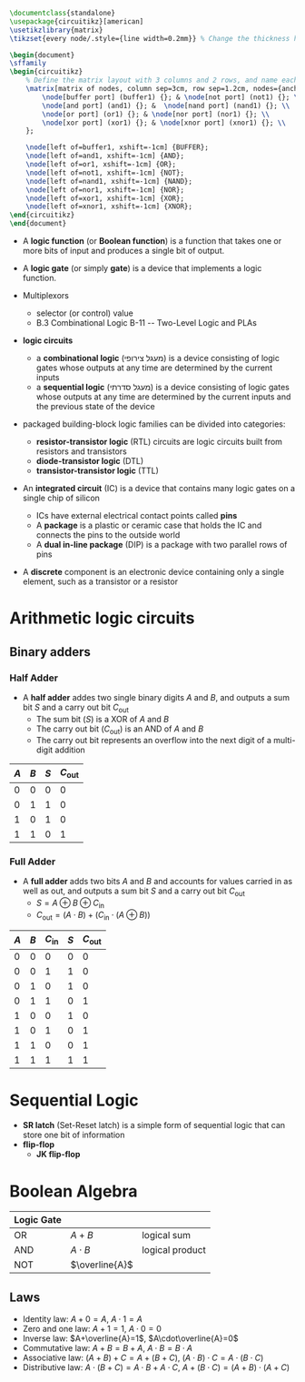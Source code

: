 
```tex
\documentclass{standalone}
\usepackage{circuitikz}[american]
\usetikzlibrary{matrix}
\tikzset{every node/.style={line width=0.2mm}} % Change the thickness here

\begin{document}
\sffamily
\begin{circuitikz}
    % Define the matrix layout with 3 columns and 2 rows, and name each node
    \matrix[matrix of nodes, column sep=3cm, row sep=1.2cm, nodes={anchor=center}] (m) {
        \node[buffer port] (buffer1) {}; & \node[not port] (not1) {}; \\
        \node[and port] (and1) {}; &  \node[nand port] (nand1) {}; \\
        \node[or port] (or1) {}; & \node[nor port] (nor1) {}; \\
		\node[xor port] (xor1) {}; & \node[xnor port] (xnor1) {}; \\
    };

	\node[left of=buffer1, xshift=-1cm] {BUFFER};
    \node[left of=and1, xshift=-1cm] {AND};
    \node[left of=or1, xshift=-1cm] {OR};
    \node[left of=not1, xshift=-1cm] {NOT};
    \node[left of=nand1, xshift=-1cm] {NAND};
    \node[left of=nor1, xshift=-1cm] {NOR};
    \node[left of=xor1, xshift=-1cm] {XOR};
    \node[left of=xnor1, xshift=-1cm] {XNOR};
\end{circuitikz}
\end{document}
```


- A **logic function** (or **Boolean function**) is a function that takes one or more bits of input and produces a single bit of output.
- A **logic gate** (or simply **gate**) is a device that implements a logic function.
- Multiplexors
	- selector (or control) value
	- B.3 Combinational Logic B-11  -- Two-Level Logic and PLAs
- **logic circuits**
	- a **combinational logic** (מעגל צירופי) is a device consisting of logic gates whose outputs at any time are determined by the current inputs
	- a **sequential logic** (מעגל סדרתי) is a device consisting of logic gates whose outputs at any time are determined by the current inputs and the previous state of the device

- packaged building-block logic families can be divided into categories:
	- **resistor-transistor logic** (RTL) circuits are logic circuits built from resistors and transistors
	- **diode-transistor logic** (DTL) 
	- **transistor-transistor logic** (TTL)

- An **integrated circuit** (IC) is a device that contains many logic gates on a single chip of silicon
	- ICs have external electrical contact points called **pins**
	- A **package** is a plastic or ceramic case that holds the IC and connects the pins to the outside world
	- A **dual in-line package** (DIP) is a package with two parallel rows of pins
- A **discrete** component is an electronic device containing only a single element, such as a transistor or a resistor


# Arithmetic logic circuits

## Binary adders

### Half Adder

- A **half adder** addes two single binary digits $A$ and $B$, and outputs a sum bit $S$ and a carry out bit $C_{\text{out}}$
	- The sum bit ($S$) is a XOR of $A$ and $B$
	- The carry out bit ($C_{\text{out}}$) is an AND of $A$ and $B$
	- The carry out bit represents an overflow into the next digit of a multi-digit addition


| $A$ | $B$ | $S$ | $C_{\text{out}}$ |
| --- | --- | --- | --------------- |
| 0   | 0   | 0   | 0               |
| 0   | 1   | 1   | 0               |
| 1   | 0   | 1   | 0               |
| 1   | 1   | 0   | 1               |


### Full Adder

- A **full adder** adds two bits $A$ and $B$ and accounts for values carried in as well as out, and outputs a sum bit $S$ and a carry out bit $C_{\text{out}}$
	- $S=A\oplus B\oplus C_{\text{in}}$
	- $C_{\text{out}}=(A\cdot B)+(C_{\text{in}}\cdot(A\oplus B))$



| $A$ | $B$ | $C_{\text{in}}$ | $S$ | $C_{\text{out}}$ |
| --- | --- | --------------- | --- | --------------- |
| 0   | 0   | 0               | 0   | 0               |
| 0   | 0   | 1               | 1   | 0               |
| 0   | 1   | 0               | 1   | 0               |
| 0   | 1   | 1               | 0   | 1               |
| 1   | 0   | 0               | 1   | 0               |
| 1   | 0   | 1               | 0   | 1               |
| 1   | 1   | 0               | 0   | 1               |
| 1   | 1   | 1               | 1   | 1               |


# Sequential Logic

- **SR latch** (Set-Reset latch) is a simple form of sequential logic that can store one bit of information
- **flip-flop** 
	- **JK flip-flop**


# Boolean Algebra

| Logic Gate |                |                 |
| ---------- | -------------- | --------------- |
| OR         | $A+B$          | logical sum     |
| AND        | $A\cdot B$     | logical product |
| NOT        | $\overline{A}$ |                 |

## Laws

- Identity law: $A+0=A$, $A\cdot 1=A$
- Zero and one law: $A+1=1$, $A\cdot 0=0$
- Inverse law: $A+\overline{A}=1$, $A\cdot\overline{A}=0$
- Commutative law: $A+B=B+A$, $A\cdot B=B\cdot A$
- Associative law: $(A+B)+C=A+(B+C)$, $(A\cdot B)\cdot C=A\cdot(B\cdot C)$
- Distributive law: $A\cdot(B+C)=A\cdot B+A\cdot C$, $A+(B\cdot C)=(A+B)\cdot(A+C)$
